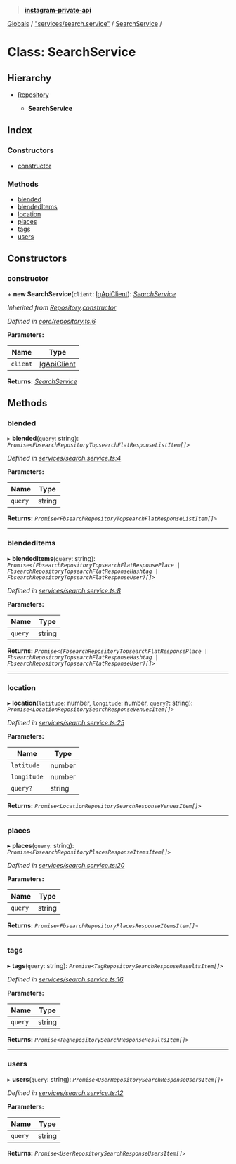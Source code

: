 > **[instagram-private-api](../README.md)**

[Globals](../README.md) / ["services/search.service"](../modules/_services_search_service_.md) / [SearchService](_services_search_service_.searchservice.md) /

# Class: SearchService

## Hierarchy

* [Repository](_core_repository_.repository.md)

  * **SearchService**

## Index

### Constructors

* [constructor](_services_search_service_.searchservice.md#constructor)

### Methods

* [blended](_services_search_service_.searchservice.md#blended)
* [blendedItems](_services_search_service_.searchservice.md#blendeditems)
* [location](_services_search_service_.searchservice.md#location)
* [places](_services_search_service_.searchservice.md#places)
* [tags](_services_search_service_.searchservice.md#tags)
* [users](_services_search_service_.searchservice.md#users)

## Constructors

###  constructor

\+ **new SearchService**(`client`: [IgApiClient](_core_client_.igapiclient.md)): *[SearchService](_services_search_service_.searchservice.md)*

*Inherited from [Repository](_core_repository_.repository.md).[constructor](_core_repository_.repository.md#constructor)*

*Defined in [core/repository.ts:6](https://github.com/dilame/instagram-private-api/blob/173bc62/src/core/repository.ts#L6)*

**Parameters:**

Name | Type |
------ | ------ |
`client` | [IgApiClient](_core_client_.igapiclient.md) |

**Returns:** *[SearchService](_services_search_service_.searchservice.md)*

## Methods

###  blended

▸ **blended**(`query`: string): *`Promise<FbsearchRepositoryTopsearchFlatResponseListItem[]>`*

*Defined in [services/search.service.ts:4](https://github.com/dilame/instagram-private-api/blob/173bc62/src/services/search.service.ts#L4)*

**Parameters:**

Name | Type |
------ | ------ |
`query` | string |

**Returns:** *`Promise<FbsearchRepositoryTopsearchFlatResponseListItem[]>`*

___

###  blendedItems

▸ **blendedItems**(`query`: string): *`Promise<(FbsearchRepositoryTopsearchFlatResponsePlace | FbsearchRepositoryTopsearchFlatResponseHashtag | FbsearchRepositoryTopsearchFlatResponseUser)[]>`*

*Defined in [services/search.service.ts:8](https://github.com/dilame/instagram-private-api/blob/173bc62/src/services/search.service.ts#L8)*

**Parameters:**

Name | Type |
------ | ------ |
`query` | string |

**Returns:** *`Promise<(FbsearchRepositoryTopsearchFlatResponsePlace | FbsearchRepositoryTopsearchFlatResponseHashtag | FbsearchRepositoryTopsearchFlatResponseUser)[]>`*

___

###  location

▸ **location**(`latitude`: number, `longitude`: number, `query?`: string): *`Promise<LocationRepositorySearchResponseVenuesItem[]>`*

*Defined in [services/search.service.ts:25](https://github.com/dilame/instagram-private-api/blob/173bc62/src/services/search.service.ts#L25)*

**Parameters:**

Name | Type |
------ | ------ |
`latitude` | number |
`longitude` | number |
`query?` | string |

**Returns:** *`Promise<LocationRepositorySearchResponseVenuesItem[]>`*

___

###  places

▸ **places**(`query`: string): *`Promise<FbsearchRepositoryPlacesResponseItemsItem[]>`*

*Defined in [services/search.service.ts:20](https://github.com/dilame/instagram-private-api/blob/173bc62/src/services/search.service.ts#L20)*

**Parameters:**

Name | Type |
------ | ------ |
`query` | string |

**Returns:** *`Promise<FbsearchRepositoryPlacesResponseItemsItem[]>`*

___

###  tags

▸ **tags**(`query`: string): *`Promise<TagRepositorySearchResponseResultsItem[]>`*

*Defined in [services/search.service.ts:16](https://github.com/dilame/instagram-private-api/blob/173bc62/src/services/search.service.ts#L16)*

**Parameters:**

Name | Type |
------ | ------ |
`query` | string |

**Returns:** *`Promise<TagRepositorySearchResponseResultsItem[]>`*

___

###  users

▸ **users**(`query`: string): *`Promise<UserRepositorySearchResponseUsersItem[]>`*

*Defined in [services/search.service.ts:12](https://github.com/dilame/instagram-private-api/blob/173bc62/src/services/search.service.ts#L12)*

**Parameters:**

Name | Type |
------ | ------ |
`query` | string |

**Returns:** *`Promise<UserRepositorySearchResponseUsersItem[]>`*